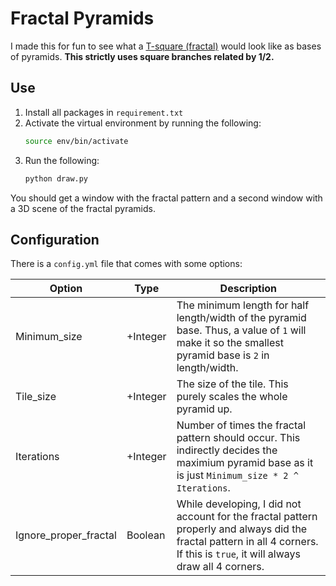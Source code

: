 # Fractal Pyramids

I made this for fun to see what a [T-square (fractal)](https://en.wikipedia.org/wiki/T-square_(fractal)) would look like as bases of pyramids. **This strictly uses square branches related by 1/2.**

## Use

1. Install all packages in `requirement.txt`
1. Activate the virtual environment by running the following:
    ```bash
    source env/bin/activate
    ```
1. Run the following:
    ```bash
    python draw.py
    ```

You should get a window with the fractal pattern and a second window with a 3D scene of the fractal pyramids.

## Configuration

There is a `config.yml` file that comes with some options:

| Option | Type | Description |
| - | - | - |
| Minimum_size | +Integer | The minimum length for half length/width of the pyramid base. Thus, a value of `1` will make it so the smallest pyramid base is `2` in length/width.
Tile_size | +Integer | The size of the tile. This purely scales the whole pyramid up.
Iterations | +Integer | Number of times the fractal pattern should occur. This indirectly decides the maximium pyramid base as it is just `Minimum_size * 2 ^ Iterations`.
Ignore_proper_fractal | Boolean | While developing, I did not account for the fractal pattern properly and always did the fractal pattern in all 4 corners. If this is `true`, it will always draw all 4 corners.